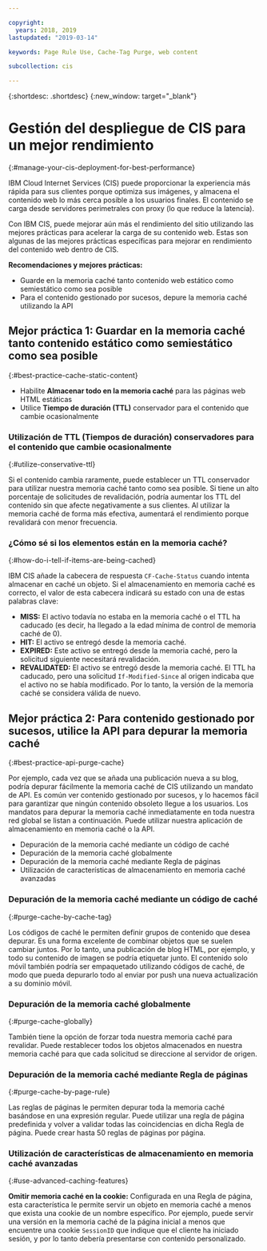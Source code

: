 ```yaml
---

copyright:
  years: 2018, 2019
lastupdated: "2019-03-14"

keywords: Page Rule Use, Cache-Tag Purge, web content

subcollection: cis

---
```


{:shortdesc: .shortdesc}
{:new_window: target="_blank"}


# Gestión del despliegue de CIS para un mejor rendimiento
{:#manage-your-cis-deployment-for-best-performance}

IBM Cloud Internet Services (CIS) puede proporcionar la experiencia más rápida para sus clientes porque optimiza sus imágenes, y almacena el contenido web lo más cerca posible a los usuarios finales. El contenido se carga desde servidores perimetrales con proxy (lo que reduce la latencia).

Con IBM CIS, puede mejorar aún más el rendimiento del sitio utilizando las mejores prácticas para acelerar la carga de su contenido web. Estas son algunas de las mejores prácticas específicas para mejorar en rendimiento del contenido web dentro de CIS.

**Recomendaciones y mejores prácticas:**

 * Guarde en la memoria caché tanto contenido web estático como semiestático como sea posible
 * Para el contenido gestionado por sucesos, depure la memoria caché utilizando la API
 
## Mejor práctica 1: Guardar en la memoria caché tanto contenido estático como semiestático como sea posible
{:#best-practice-cache-static-content}

  * Habilite **Almacenar todo en la memoria caché** para las páginas web HTML estáticas
  * Utilice **Tiempo de duración (TTL)** conservador para el contenido que cambie ocasionalmente

### Utilización de TTL (Tiempos de duración) conservadores para el contenido que cambie ocasionalmente
{:#utilize-conservative-ttl}

Si el contenido cambia raramente, puede establecer un TTL conservador para utilizar nuestra memoria caché tanto como sea posible. Si tiene un alto porcentaje de solicitudes de revalidación, podría aumentar los TTL del contenido sin que afecte negativamente a sus clientes. Al utilizar la memoria caché de forma más efectiva, aumentará el rendimiento porque revalidará con menor frecuencia.

### ¿Cómo sé si los elementos están en la memoria caché?
{:#how-do-i-tell-if-items-are-being-cached}

IBM CIS añade la cabecera de respuesta `CF-Cache-Status` cuando intenta almacenar en caché un objeto. Si el almacenamiento en memoria caché es correcto, el valor de esta cabecera indicará su estado con una de estas palabras clave:

* **MISS:** El activo todavía no estaba en la memoria caché o el TTL ha caducado (es decir, ha llegado a la edad mínima de control de memoria caché de 0).
* **HIT:** El activo se entregó desde la memoria caché.
* **EXPIRED:** Este activo se entregó desde la memoria caché, pero la solicitud siguiente necesitará revalidación.
* **REVALIDATED:** El activo se entregó desde la memoria caché. El TTL ha caducado, pero una solicitud `If-Modified-Since` al origen indicaba que el activo no se había modificado. Por lo tanto, la versión de la memoria caché se considera válida de nuevo.

## Mejor práctica 2: Para contenido gestionado por sucesos, utilice la API para depurar la memoria caché
{:#best-practice-api-purge-cache}

Por ejemplo, cada vez que se añada una publicación nueva a su blog, podría depurar fácilmente la memoria caché de CIS utilizando un mandato de API. Es común ver contenido gestionado por sucesos, y lo hacemos fácil para garantizar que ningún contenido obsoleto llegue a los usuarios. Los mandatos para depurar la memoria caché inmediatamente en toda nuestra red global se listan a continuación. Puede utilizar nuestra aplicación de almacenamiento en memoria caché o la API.

  * Depuración de la memoria caché mediante un código de caché
  * Depuración de la memoria caché globalmente
  * Depuración de la memoria caché mediante Regla de páginas
  * Utilización de características de almacenamiento en memoria caché avanzadas

### Depuración de la memoria caché mediante un código de caché
{:#purge-cache-by-cache-tag}

Los códigos de caché le permiten definir grupos de contenido que desea depurar. Es una forma excelente de combinar objetos que se suelen cambiar juntos. Por lo tanto, una publicación de blog HTML, por ejemplo, y todo su contenido de imagen se podría etiquetar junto. El contenido solo móvil también podría ser empaquetado utilizando códigos de caché, de modo que pueda depurarlo todo al enviar por push una nueva actualización a su dominio móvil.

### Depuración de la memoria caché globalmente
{:#purge-cache-globally}

También tiene la opción de forzar toda nuestra memoria caché para revalidar. Puede restablecer todos los objetos almacenados en nuestra memoria caché para que cada solicitud se direccione al servidor de origen.

### Depuración de la memoria caché mediante Regla de páginas
{:#purge-cache-by-page-rule}

Las reglas de páginas le permiten depurar toda la memoria caché basándose en una expresión regular. Puede utilizar una regla de página predefinida y volver a validar todas las coincidencias en dicha Regla de página. Puede crear hasta 50 reglas de páginas por página.

### Utilización de características de almacenamiento en memoria caché avanzadas
{:#use-advanced-caching-features}

**Omitir memoria caché en la cookie:** Configurada en una Regla de página, esta característica le permite servir un objeto en memoria caché a menos que exista una cookie de un nombre específico. Por ejemplo, puede servir una versión en la memoria caché de la página inicial a menos que encuentre una cookie `SessionID` que indique que el cliente ha iniciado sesión, y por lo tanto debería presentarse con contenido personalizado.
